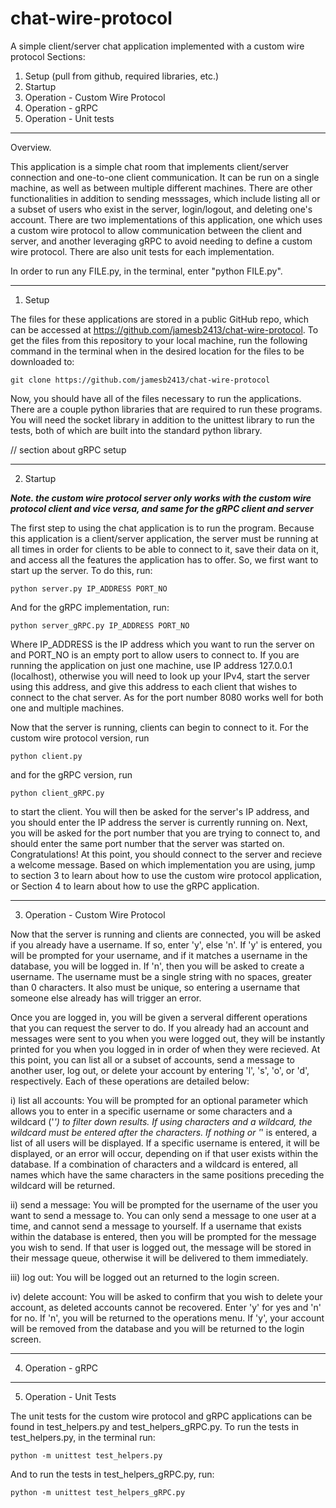 # chat-wire-protocol
A simple client/server chat application implemented with a custom wire protocol
Sections:
1. Setup (pull from github, required libraries, etc.)
2. Startup
3. Operation - Custom Wire Protocol
4. Operation - gRPC
5. Operation - Unit tests

-----------------------------------------------------------------------------------------------------------------------------------------------
Overview.

This application is a simple chat room that implements client/server connection and one-to-one client communication. It can be run on a single 
machine, as well as between multiple different machines. There are other functionalities in addition to sending messsages, which include listing 
all or a subset of users who exist in the server, login/logout, and deleting one's account. There are two implementations of this application, one 
which uses a custom wire protocol to allow communication between the client and server, and another leveraging gRPC to avoid needing to define a 
custom wire protocol. There are also unit tests for each implementation.

In order to run any FILE.py, in the terminal, enter "python FILE.py".

-----------------------------------------------------------------------------------------------------------------------------------------------
1. Setup

The files for these applications are stored in a public GitHub repo, which can be accessed at https://github.com/jamesb2413/chat-wire-protocol.
To get the files from this repository to your local machine, run the following command in the terminal when in the desired location for the files 
to be downloaded to:

    git clone https://github.com/jamesb2413/chat-wire-protocol

Now, you should have all of the files necessary to run the applications. There are a couple python libraries that are required to run these 
programs. You will need the socket library in addition to the unittest library to run the tests, both of which are built into the standard python 
library.

// section about gRPC setup

-----------------------------------------------------------------------------------------------------------------------------------------------
2. Startup

***Note. the custom wire protocol server only works with the custom wire protocol client and vice versa, and same for the gRPC client and server***

The first step to using the chat application is to run the program. Because this application is a client/server application, the server must be 
running at all times in order for clients to be able to connect to it, save their data on it, and access all the features the application has to 
offer. So, we first want to start up the server. To do this, run:

    python server.py IP_ADDRESS PORT_NO

And for the gRPC implementation, run:

    python server_gRPC.py IP_ADDRESS PORT_NO

Where IP_ADDRESS is the IP address which you want to run the server on and PORT_NO is an empty port to allow users to connect to. If you are 
running the application on just one machine, use IP address 127.0.0.1 (localhost), otherwise you will need to look up your IPv4, start the server 
using this address, and give this address to each client that wishes to connect to the chat server. As for the port number 8080 works well for 
both one and multiple machines. 

Now that the server is running, clients can begin to connect to it. For the custom wire protocol version, run

    python client.py

and for the gRPC version, run

    python client_gRPC.py

to start the client. You will then be asked for the server's IP address, and you should enter the IP address the server is currently running on. 
Next, you will be asked for the port number that you are trying to connect to, and should enter the same port number that the server was started 
on. Congratulations! At this point, you should connect to the server and recieve a welcome message. Based on which implementation you are using, 
jump to section 3 to learn about how to use the custom wire protocol application, or Section 4 to learn about how to use the gRPC application.

-----------------------------------------------------------------------------------------------------------------------------------------------
3. Operation - Custom Wire Protocol

Now that the server is running and clients are connected, you will be asked if you already have a username. If so, enter 'y', else 'n'. If 'y' 
is entered, you will be prompted for your username, and if it matches a username in the database, you will be logged in. If 'n', then you will 
be asked to create a username. The username must be a single string with no spaces, greater than 0 characters. It also must be unique, so 
entering a username that someone else already has will trigger an error.

Once you are logged in, you will be given a serveral different operations that you can request the server to do. If you already had an account 
and messages were sent to you when you were logged out, they will be instantly printed for you when you logged in in order of when they were 
recieved. At this point, you can list all or a subset of accounts, send a message to another user, log out, or delete your account by entering 
'l', 's', 'o', or 'd', respectively. Each of these operations are detailed below:

i) list all accounts: You will be prompted for an optional parameter which allows you to enter in a specific username or some characters and a 
wildcard ('*') to filter down results. If using characters and a wildcard, the wildcard must be entered after the characters. If nothing or '*' 
is entered, a list of all users will be displayed. If a specific username is entered, it will be displayed, or an error will occur, depending 
on if that user exists within the database. If a combination of characters and a wildcard is entered, all names which have the same characters 
in the same positions preceding the wildcard will be returned. 

ii) send a message: You will be prompted for the username of the user you want to send a message to. You can only send a message to one user at 
a time, and cannot send a message to yourself. If a username that exists within the database is entered, then you will be prompted for the message 
you wish to send. If that user is logged out, the message will be stored in their message queue, otherwise it will be delivered to them immediately.

iii) log out: You will be logged out an returned to the login screen.

iv) delete account: You will be asked to confirm that you wish to delete your account, as deleted accounts cannot be recovered. Enter 'y' for yes 
and 'n' for no. If 'n', you will be returned to the operations menu. If 'y', your account will be removed from the database and you will be 
returned to the login screen. 

-----------------------------------------------------------------------------------------------------------------------------------------------
4. Operation - gRPC

-----------------------------------------------------------------------------------------------------------------------------------------------
5. Operation - Unit Tests

The unit tests for the custom wire protocol and gRPC applications can be found in test_helpers.py and test_helpers_gRPC.py. To run the tests in 
test_helpers.py, in the terminal run:

    python -m unittest test_helpers.py

And to run the tests in test_helpers_gRPC.py, run:

    python -m unittest test_helpers_gRPC.py


